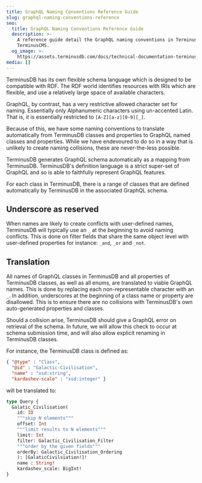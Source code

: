 ```yaml
---
title: GraphQL Naming Conventions Reference Guide
slug: graphql-naming-conventions-reference
seo:
  title: GraphQL Naming Conventions Reference Guide
  description: >-
    A reference guide detail the GraphQL naming conventions in TerminusDB and
    TerminusCMS.
  og_image: >-
    https://assets.terminusdb.com/docs/technical-documentation-terminuscms-og.png
media: []
---
```


TerminusDB has its own flexible schema language which is designed to be compatible with RDF. The RDF world identifies resources with IRIs which are flexible, and use a relatively large space of available characters.

GraphQL, by contrast, has a very restrictive allowed character set for naming. Essentially only Alphanumeric characters using un-accented Latin. That is, it is essentially restricted to `[A-Z][a-z][0-9][_]`.

Because of this, we have some naming conventions to translate automatically from TerminusDB classes and properties to GraphQL named classes and properties. While we have endevoured to do so in a way that is unlikely to create naming collisions, these are never-the-less possible.

TerminusDB generates GraphQL schema automatically as a mapping from TerminusDB. TerminusDB's definition language is a strict super-set of GraphQL and so is able to faithfully represent GraphQL features.

For each class in TerminusDB, there is a range of classes that are defined automatically by TerminusDB in the associated GraphQL schema.

## Underscore as reserved

When names are likely to create conflicts with user-defined names, TerminusDB will typically use an `_` at the beginning to avoid naming conflicts. This is done on filter fields that share the same object level with user-defined properties for instance: `_and`, `_or` and `_not`.

## Translation

All names of GraphQL classes in TerminusDB and all properties of TerminusDB classes, as well as all enums, are translated to viable GraphQL names. This is done by replacing each non-representable character with an `_`. In addition, underscores at the beginning of a class name or property are disallowed. This is to ensure there are no collisions with TerminusDB's own auto-generated properties and classes.

Should a collision arise, TerminusDB should give a GraphQL error on retrieval of the schema. In future, we will allow this check to occur at schema submission time, and will also allow explicit renaming in TerminusDB classes.

For instance, the TerminusDB class is defined as:

```json
{ "@type" : "Class",
  "@id" : "Galactic-Civilisation",
  "name" : "xsd:string",
  "kardashev-scale" : "xsd:integer" }
```

will be translated to:

```graphql
type Query {
  Galatic_Civilisation(
    id: ID
    """skip N elements"""
    offset: Int
    """limit results to N elements"""
    limit: Int
    filter: Galactic_Civilisation_Filter
    """order by the given fields"""
    orderBy: Galactic_Civilisation_Ordering
    ): [GalaticCivilsiation!]!
    name : String!
    kardashev_scale: BigInt!
}
```